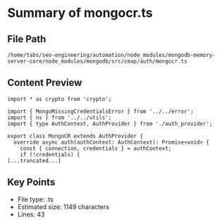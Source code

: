 # Summary of mongocr.ts
  
## File Path
`/home/tabs/seo-engineering/automation/node_modules/mongodb-memory-server-core/node_modules/mongodb/src/cmap/auth/mongocr.ts`

## Content Preview
```
import * as crypto from 'crypto';

import { MongoMissingCredentialsError } from '../../error';
import { ns } from '../../utils';
import { type AuthContext, AuthProvider } from './auth_provider';

export class MongoCR extends AuthProvider {
  override async auth(authContext: AuthContext): Promise<void> {
    const { connection, credentials } = authContext;
    if (!credentials) {
[...truncated...]
```

## Key Points
- File type: .ts
- Estimated size: 1149 characters
- Lines: 43
